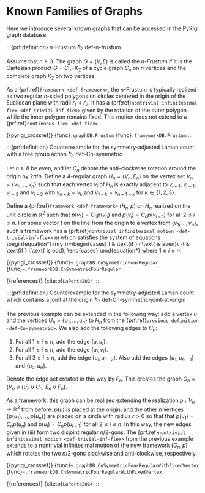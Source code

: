 # Known Families of Graphs

Here we introduce several known graphs that can be accessed in the PyRigi graph database.

:::{prf:definition} $n$-Frustum
:label: def-n-frustum

Assume that $n\geq 3$. The graph $G=(V,E)$ is called the _$n$-Frustum_ if it is the Cartesian product $G=C_n\,\square \, K_2$ of a cycle graph $C_n$ on $n$ vertices and the complete graph $K_2$ on two vertices.

As a {prf:ref}`framework <def-framework>`, the $n$-Frustum is typically realized as two regular $n$-sided polygons on circles centered in the origin of the Euclidean plane with radii $r_1<r_2$. It has a {prf:ref}`nontrivial infinitesimal flex <def-trivial-inf-flex>` given by the rotation of the outer polygon while the inner polygon remains fixed. This motion does not extend to a {prf:ref}`continuous flex <def-flex>`.

{{pyrigi_crossref}} {func}`.graphDB.Frustum`
{func}`.frameworkDB.Frustum`
:::


:::{prf:definition} Counterexample for the symmetry-adjusted Laman count with a free group action
:label: def-Cn-symmetric

Let $n\geq8$ be even, and let $C_n$ denote the anti-clockwise rotation around the origin by $2\pi/n$. Define a 4-regular graph $H_n=(V_n,E_n)$ on the vertex set $V_n=\{v_1,\dots,v_n\}$ such that each vertex $v_i$ of $H_n$ is exactly adjacent to $v_{i+1}$, $v_{i-1}$, $v_{i+3}$ and $v_{i-3}$ with $v_{n+k}=v_k$ and $v_{1-k}=v_{n+1-k}$ for $k\in \{1,2,3\}$.

Define a {prf:ref}`framework <def-framework>` $(H_n,p)$ on $H_n$ realized on the unit circle in $\mathbb{R}^2$ such that $p(v_1)=C_np(v_n)$ and $p(v_i)=C_np(v_{i-1})$ for all $2\leq i\leq n$. For some vector $t$ on the line from the origin to a vertex from $\{v_1,\dots,v_n\}$, such a framework has a {prf:ref}`nontrivial infinitesimal motion <def-trivial-inf-flex>` $m$ which satisfies the system of equations
\begin{equation*}
    m(v_i)=\begin{cases}
        t & \text{if } i \text{ is even}\\
        -t & \text{if } i \text{ is odd},
    \end{cases}
\end{equation*}
where $1\leq i\leq n$.

{{pyrigi_crossref}} {func}`~.graphDB.CnSymmetricFourRegular`
{func}`~.frameworkDB.CnSymmetricFourRegular`

{{references}} {cite:p}`LaPorta2024`
:::

:::{prf:definition} Counterexample for the symmetry-adjusted Laman count which contains a joint at the origin
:label: def-Cn-symmetric-joint-at-origin

The previous example can be extended in the following way: add a vertex $u$ and the vertices $U_n=\{u_1,\dots,u_n\}$ to $H_n$ from the {prf:ref}`previous definition <def-Cn-symmetric>`. We also add the following edges to $H_n$:
1. For all $1\leq i\leq n$, add the edge $\{u,u_i\}$.
2. For all $1\leq i\leq n$, add the edge $\{u_i,v_i\}$.
3. For all $3\leq i\leq n$, add the edge $\{u_i,u_{i-2}\}$. Also add the edges $\{u_1,u_{n-1}\}$ and $\{u_2,u_n\}$.

Denote the edge set created in this way by $F_n$. This creates the graph $G_n=(V_n\cup\{u\}\cup U_n,~E_n \cup F_n)$.

As a framework, this graph can be realized extending the realization $p:V_n\rightarrow \mathbb{R}^2$ from before: $p(u)$ is placed at the origin, and the other $n$ vertices $\{p(u_1),\dots,p(u_n)\}$ are placed on a circle with radius $r>0$ so that that $p(u_1)=C_np(u_n)$ and $p(u_i)=C_np(u_{i-1})$ for all $2\leq i\leq n$. In this way, the new edges given in (iii) form two disjoint regular $n/2$-gons. The {prf:ref}`nontrivial infinitesimal motion <def-trivial-inf-flex>` from the previous example extends to a nontrivial infinitesimal motion of the new framework $(G_n,p)$ which rotates the two $n/2$-gons clockwise and anti-clockwise, respectively.

{{pyrigi_crossref}} {func}`~.graphDB.CnSymmetricFourRegularWithFixedVertex`
{func}`~.frameworkDB.CnSymmetricFourRegularWithFixedVertex`

{{references}} {cite:p}`LaPorta2024`
:::